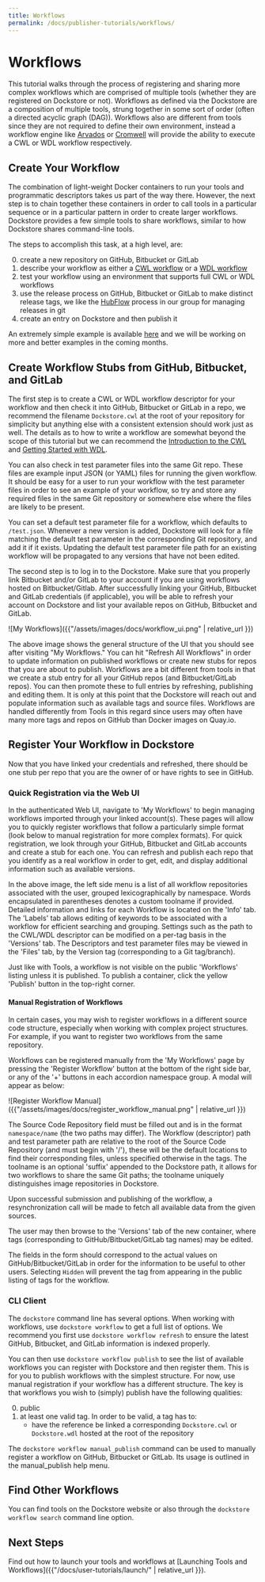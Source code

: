 ```yaml
---
title: Workflows
permalink: /docs/publisher-tutorials/workflows/
---
```

# Workflows

This tutorial walks through the process of registering and sharing more complex workflows which are comprised of multiple tools (whether they are registered on Dockstore or not). Workflows as defined via the Dockstore are a composition of multiple tools, strung together in some sort of order (often a directed acyclic graph (DAG)). Workflows also are different from tools since they are not required to define their own environment, instead a workflow engine like [Arvados](https://arvados.org/) or [Cromwell](https://github.com/broadinstitute/cromwell) will provide the ability to execute a CWL or WDL workflow respectively.

## Create Your Workflow

The combination of light-weight Docker containers to run your tools and programmatic descriptors takes us part of the way there.
However, the next step is to chain together these containers in order to call tools in a particular sequence or in a particular pattern in order to create larger workflows.
Dockstore provides a few simple tools to share workflows, similar to how Dockstore shares command-line tools.

The steps to accomplish this task, at a high level, are:

0. create a new repository on GitHub, Bitbucket or GitLab
0. describe your workflow as either a [CWL workflow](http://www.commonwl.org/user_guide/) or a [WDL workflow](https://github.com/openwdl/wdl/blob/develop/SPEC.md#workflow-definition)
0. test your workflow using an environment that supports full CWL or WDL workflows
0. use the release process on GitHub, Bitbucket or GitLab to make distinct release tags, we like the  [HubFlow](https://datasift.github.io/gitflow/) process in our group for managing releases in git
0. create an entry on Dockstore and then publish it

An extremely simple example is available [here](https://dockstore.org/workflows/denis-yuen/dockstore-whalesay) and we will be working on more and better examples in the coming months.

## Create Workflow Stubs from GitHub, Bitbucket, and GitLab

The first step is to create a CWL or WDL workflow descriptor for your workflow and then check it into GitHub, Bitbucket or GitLab in a repo, we recommend the filename `Dockstore.cwl` at the root of your repository for simplicity but anything else with a consistent extension should work just as well. The details as to how to write a workflow are somewhat beyond the scope of this tutorial but we can recommend the [Introduction to the CWL](http://www.commonwl.org/user_guide/) and [Getting Started with WDL](https://github.com/openwdl/wdl/tree/master#getting-started-with-wdl).

You can also check in test parameter files into the same Git repo. These files are example input JSON (or YAML) files for running the given workflow. It should be easy for a user to run your workflow with the test parameter files in order to see an example of your workflow, so try and store any required files in the same Git repository or somewhere else where the files are likely to be present.

You can set a default test parameter file for a workflow, which defaults to `/test.json`. Whenever a new version is added, Dockstore will look for a file matching the default test parameter in the corresponding Git repository, and add it if it exists. Updating the default test parameter file path for an existing workflow will be propagated to any versions that have not been edited.

<!-- this following markdown link/anchor does not seem to work properly -->

The second step is to log in to the Dockstore. Make sure that you properly link Bitbucket and/or GitLab to your account if you are using workflows hosted on Bitbucket/Gitlab. After successfully linking your GitHub, Bitbucket and GitLab credentials (if applicable), you will be able to refresh your account on Dockstore and list your available repos on GitHub, Bitbucket and GitLab.

![My Workflows]({{"/assets/images/docs/workflow_ui.png" | relative_url }})

The above image shows the general structure of the UI that you should see after visiting "My Workflows." You can hit "Refresh All Workflows" in order to update information on published workflows or create new stubs for repos that you are about to publish. Workflows are a bit different from tools in that we create a stub entry for all your GitHub repos (and Bitbucket/GitLab repos). You can then promote these to full entries by refreshing, publishing and editing them. It is only at this point that the Dockstore will reach out and populate information such as available tags and source files. Workflows are handled differently from Tools in this regard since users may often have many more tags and repos on GitHub than Docker images on Quay.io.

## Register Your Workflow in Dockstore

Now that you have linked your credentials and refreshed, there should be one stub per repo that you are the owner of or have rights to see in GitHub.

### Quick Registration via the Web UI

In the authenticated Web UI, navigate to 'My Workflows' to begin managing workflows imported through your linked account(s). These pages will allow you to quickly register workflows that follow a particularly simple format (look below to manual registration for more complex formats). For quick registration, we look through your GitHub, Bitbucket and GitLab accounts and create a stub for each one. You can refresh and publish each repo that you identify as a real workflow in order to get, edit, and display additional information such as available versions.

In the above image, the left side menu is a list of all workflow repositories associated with the user, grouped lexicographically by namespace. Words encapsulated in parentheses denotes a custom toolname if provided. Detailed information and links for each Workflow is located on the 'Info' tab. The 'Labels' tab allows editing of keywords to be associated with a workflow for efficient searching and grouping. Settings such as the path to the CWL/WDL descriptor can be modified on a per-tag basis in the 'Versions' tab. The Descriptors and test parameter files may be viewed in the 'Files' tab, by the Version tag (corresponding to a Git tag/branch).

Just like with Tools, a workflow is not visible on the public 'Workflows' listing unless it is published. To publish a container, click the yellow 'Publish' button in the top-right corner.

#### Manual Registration of Workflows

In certain cases, you may wish to register workflows in a different source code structure, especially when working with complex project structures. For example, if you want to register two workflows from the same repository.

Workflows can be registered manually from the 'My Workflows' page by pressing the 'Register Workflow' button at the bottom of the right side bar, or any of the '+' buttons in each accordion namespace group. A modal will appear as below:

![Register Workflow Manual]({{"/assets/images/docs/register_workflow_manual.png" | relative_url }})

The Source Code Repository field must be filled out and is in the format `namespace/name` (the two paths may differ). The Workflow (descriptor) path and test parameter path are relative to the root of the Source Code Repository (and must begin with '/'), these will be the default locations to find their corresponding files, unless specified otherwise in the tags. The toolname is an optional 'suffix' appended to the Dockstore path, it allows for two workflows to share the same Git paths; the toolname uniquely distinguishes image repositories in Dockstore.

Upon successful submission and publishing of the workflow, a resynchronization call will be made to fetch all available data from the given sources.

The user may then browse to the 'Versions' tab of the new container, where tags (corresponding to GitHub/Bitbucket/GitLab tag names) may be edited.

The fields in the form should correspond to the actual values on GitHub/Bitbucket/GitLab in order for the information to be useful to other users. Selecting `Hidden` will prevent the tag from appearing in the public listing of tags for the workflow.

### CLI Client

The `dockstore` command line has several options. When working with workflows, use `dockstore workflow` to get a full list of options. We recommend you first use `dockstore workflow refresh` to ensure the latest GitHub, Bitbucket, and GitLab information is indexed properly.

You can then use `dockstore workflow publish` to see the list of available workflows you can register with Dockstore and then register them. This is for you to publish workflows with the simplest structure. For now, use manual registration if your workflow has a different structure. The key is that workflows you wish to (simply) publish have the following qualities:

0. public
0. at least one valid tag. In order to be valid, a tag has to:
    * have the reference be linked a corresponding `Dockstore.cwl` or `Dockstore.wdl` hosted at the root of the repository

The `dockstore workflow manual_publish` command can be used to manually register a workflow on GitHub, Bitbucket or GitLab. Its usage is outlined in the manual_publish help menu.

## Find Other Workflows

You can find tools on the Dockstore website or also through the `dockstore workflow search` command line option.

## Next Steps

Find out how to launch your tools and workflows at [Launching Tools and Workflows]({{"/docs/user-tutorials/launch/" | relative_url }}).
